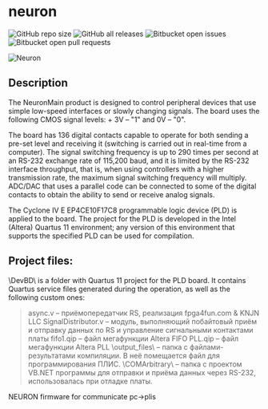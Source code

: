# neuron
![GitHub repo size](https://img.shields.io/github/repo-size/wwood-dev/neuron)
![GitHub all releases](https://img.shields.io/github/downloads/wwood-dev/neuron/total)
![Bitbucket open issues](https://img.shields.io/bitbucket/issues/wwood-dev/neuron)
![Bitbucket open pull requests](https://img.shields.io/bitbucket/pr-raw/wwood-dev/neuron)



![Neuron](https://i.ibb.co/4mFJXVw/19png.png)



## Description ##

The NeuronMain product is designed to control peripheral devices that use simple low-speed interfaces or slowly changing signals. The board uses the following CMOS signal levels: + 3V – "1" and 0V – "0".

The board has 136 digital contacts capable to operate for both sending a pre-set level and receiving it (switching is carried out in real-time from a computer). The signal switching frequency is up to 290 times per second at an RS-232 exchange rate of 115,200 baud, and it is limited by the RS-232 interface throughput, that is, when using controllers with a higher transmission rate, the maximum signal switching frequency will multiply. ADC/DAC that uses a parallel code can be connected to some of the digital contacts to obtain the ability to send or receive analog signals.

The Cyclone IV E EP4CE10F17C8 programmable logic device (PLD) is applied to the board. The project for the PLD is developed in the Intel (Altera) Quartus 11 environment; any version of this environment that supports the specified PLD can be used for compilation.



## Project files: ##

\DevBD\ is a folder with Quartus 11 project for the PLD board. It contains Quartus service files generated during the operation, as well as the following custom ones:
>async.v – приёмопередатчик RS, реализация fpga4fun.com & KNJN LLC
SignalDistributor.v – модуль, выполняющий побайтовый приём и отправку данных по RS и управление сигнальными контактами платы
fifo1.qip – файл мегафункции Altera FIFO
PLL.qip – файл мегафункции Altera PLL
\output_files\ – папка с файлами-результатами компиляции. В неё помещается файл для программирования ПЛИС.
\COMArbitrary\ – папка с проектом VB.NET программы для отправки и приёма данных через RS-232, использовалась при отладке платы.
















NEURON firmware for communicate pc->plis
